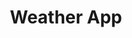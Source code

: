 ---
title: Weather App
desc: A web app to show local weather using a weather API.
techs:
    - html
    - css
    - less
    - javascript
    - jquery
    - materialize
source: https://github.com/cod3rguy/weather-app
demo: http://lab.coderguy.tech/weather-app/
---